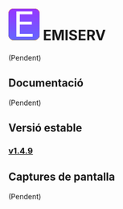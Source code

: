 # ![Logo](https://github.com/GovernIB/emiserv/raw/master/assets/emiserv_logo.png) EMISERV
(Pendent)
## <a name="docs"></a> Documentació
(Pendent)
## <a name="v_estable"></a> Versió estable
### [v1.4.9](https://github.com/GovernIB/emiserv/releases/tag/v1.4.9)
## <a name="captures"></a> Captures de pantalla
(Pendent)